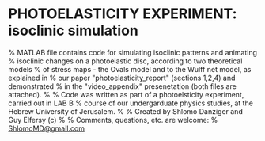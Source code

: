 #  PHOTOELASTICITY EXPERIMENT: isoclinic simulation

% MATLAB file contains code for simulating isoclinic patterns and animating
% isoclinic changes on a photoelastic disc, according to two theoretical models 
% of stress maps - the Ovals model and to the Wulff net model, as explained in 
% our paper "photoelasticity_report" (sections 1,2,4) and demonstrated 
% in the "video_appendix" presenetation (both files are attached).
%
% Code was written as part of a photoelsticity experiment, carried out in LAB B
% course of our undergarduate physics studies, at the Hebrew University of Jerusalem.
% 
% Created by Shlomo Danziger and Guy Elfersy (c) 
% 
% Comments, questions, etc. are welcome:
% ShlomoMD@gmail.com
